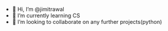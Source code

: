 - 👋 Hi, I’m @jimitrawal
- 🌱 I’m currently learning CS
- 💞️ I’m looking to collaborate on any further projects(python)


<!---
jimitrawal/jimitrawal is a ✨ special ✨ repository because its `README.md` (this file) appears on your GitHub profile.
You can click the Preview link to take a look at your changes.
--->
